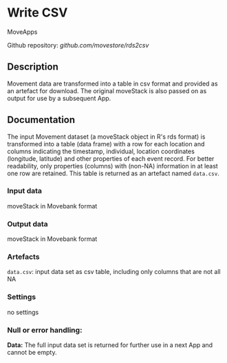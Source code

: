 # Write CSV
MoveApps

Github repository: *github.com/movestore/rds2csv*

## Description
Movement data are transformed into a table in csv format and provided as an artefact for download. The original moveStack is also passed on as output for use by a subsequent App. 

## Documentation
The input Movement dataset (a moveStack object in R's rds format) is transformed into a table (data frame) with a row for each location and columns indicating the timestamp, individual, location coordinates (longitude, latitude) and other properties of each event record. For better readability, only properties (columns) with (non-NA) information in at least one row are retained. This table is returned as an artefact named `data.csv`.

### Input data
moveStack in Movebank format

### Output data
moveStack in Movebank format

### Artefacts
`data.csv`: input data set as csv table, including only columns that are not all NA

### Settings
no settings

### Null or error handling:
**Data:** The full input data set is returned for further use in a next App and cannot be empty.

